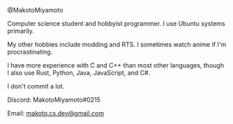@MakotoMiyamoto

Computer science student and hobbyist programmer. I use Ubuntu systems primarily.

My other hobbies include modding and RTS. I sometimes watch anime if I'm procrastinating.

I have more experience with C and C++ than most other languages, though I also use Rust, Python,
Java, JavaScript, and C#.

I don't commit a lot.

Discord: MakotoMiyamoto#0215

Email: makoto.cs.dev@gmail.com

<!---
MakotoMiyamoto/MakotoMiyamoto is a ✨ special ✨ repository because its `README.md` (this file) appears on your GitHub profile.
You can click the Preview link to take a look at your changes.
--->
